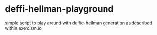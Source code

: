 # deffi-hellman-playground
simple script to play around with deffie-hellman generation as described within exercism.io
